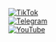 [![TikTok](https://img.shields.io/badge/TikTok-%40meomundep-red?style=for-the-badge&logo=tiktok)](https://www.tiktok.com/@meomundep)  
[![Telegram](https://img.shields.io/badge/Telegram-MeoMunDep-blue?style=for-the-badge&logo=telegram)](https://t.me/MeoMunDep)  
[![YouTube](https://img.shields.io/badge/Youtube-Subscribe-red?style=for-the-badge&logo=youtube)](https://www.youtube.com/@keoairdropfreene)
